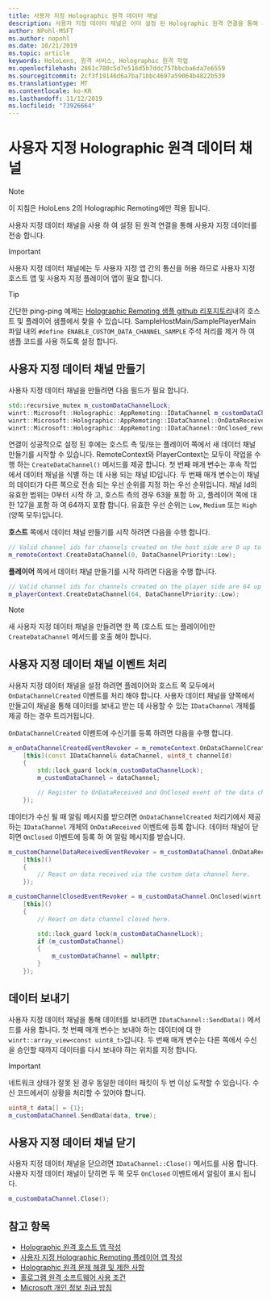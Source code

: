 ```yaml
---
title: 사용자 지정 Holographic 원격 데이터 채널
description: 사용자 지정 데이터 채널은 이미 설정 된 Holographic 원격 연결을 통해 사용자 데이터를 전송 하는 데 사용할 수 있습니다.
author: NPohl-MSFT
ms.author: nopohl
ms.date: 10/21/2019
ms.topic: article
keywords: HoloLens, 원격 서비스, Holographic 원격 작업
ms.openlocfilehash: 2861c780c5d7e516d5b7ddc757bbcba6da7e6559
ms.sourcegitcommit: 2cf3f19146d6a7ba71bbc4697a59064b4822b539
ms.translationtype: MT
ms.contentlocale: ko-KR
ms.lasthandoff: 11/12/2019
ms.locfileid: "73926664"
---
```

# <a name="custom-holographic-remoting-data-channels"></a>사용자 지정 Holographic 원격 데이터 채널

>[!NOTE]
>이 지침은 HoloLens 2의 Holographic Remoting에만 적용 됩니다.

사용자 지정 데이터 채널을 사용 하 여 설정 된 원격 연결을 통해 사용자 지정 데이터를 전송 합니다.

>[!IMPORTANT]
>사용자 지정 데이터 채널에는 두 사용자 지정 앱 간의 통신을 허용 하므로 사용자 지정 호스트 앱 및 사용자 지정 플레이어 앱이 필요 합니다.

>[!TIP]
>간단한 ping-ping 예제는 [Holographic Remoting 샘플 github 리포지토리](https://github.com/microsoft/MixedReality-HolographicRemoting-Samples)내의 호스트 및 플레이어 샘플에서 찾을 수 있습니다. SampleHostMain/SamplePlayerMain 파일 내의 ```#define ENABLE_CUSTOM_DATA_CHANNEL_SAMPLE``` 주석 처리를 제거 하 여 샘플 코드를 사용 하도록 설정 합니다.


## <a name="create-a-custom-data-channel"></a>사용자 지정 데이터 채널 만들기


사용자 지정 데이터 채널을 만들려면 다음 필드가 필요 합니다.
```cpp
std::recursive_mutex m_customDataChannelLock;
winrt::Microsoft::Holographic::AppRemoting::IDataChannel m_customDataChannel = nullptr;
winrt::Microsoft::Holographic::AppRemoting::IDataChannel::OnDataReceived_revoker m_customChannelDataReceivedEventRevoker;
winrt::Microsoft::Holographic::AppRemoting::IDataChannel::OnClosed_revoker m_customChannelClosedEventRevoker;
```

연결이 성공적으로 설정 된 후에는 호스트 측 및/또는 플레이어 쪽에서 새 데이터 채널 만들기를 시작할 수 있습니다. RemoteContext와 PlayerContext는 모두이 작업을 수행 하는 ```CreateDataChannel()``` 메서드를 제공 합니다. 첫 번째 매개 변수는 후속 작업에서 데이터 채널을 식별 하는 데 사용 되는 채널 ID입니다. 두 번째 매개 변수는이 채널의 데이터가 다른 쪽으로 전송 되는 우선 순위를 지정 하는 우선 순위입니다. 채널 Id의 유효한 범위는 0부터 시작 하 고, 호스트 측의 경우 63을 포함 하 고, 플레이어 쪽에 대 한 127을 포함 하 여 64까지 포함 합니다. 유효한 우선 순위는 ```Low```, ```Medium``` 또는 ```High``` (양쪽 모두)입니다.

**호스트** 쪽에서 데이터 채널 만들기를 시작 하려면 다음을 수행 합니다.
```cpp
// Valid channel ids for channels created on the host side are 0 up to and including 63
m_remoteContext.CreateDataChannel(0, DataChannelPriority::Low);
```

**플레이어** 쪽에서 데이터 채널 만들기를 시작 하려면 다음을 수행 합니다.
```cpp
// Valid channel ids for channels created on the player side are 64 up to and including 127
m_playerContext.CreateDataChannel(64, DataChannelPriority::Low);
```

>[!NOTE]
>새 사용자 지정 데이터 채널을 만들려면 한 쪽 (호스트 또는 플레이어)만 ```CreateDataChannel``` 메서드를 호출 해야 합니다.

## <a name="handling-custom-data-channel-events"></a>사용자 지정 데이터 채널 이벤트 처리

사용자 지정 데이터 채널을 설정 하려면 플레이어와 호스트 쪽 모두에서 ```OnDataChannelCreated``` 이벤트를 처리 해야 합니다. 사용자 데이터 채널을 양쪽에서 만들고이 채널을 통해 데이터를 보내고 받는 데 사용할 수 있는 ```IDataChannel``` 개체를 제공 하는 경우 트리거됩니다.

```OnDataChannelCreated``` 이벤트에 수신기를 등록 하려면 다음을 수행 합니다.
```cpp
m_onDataChannelCreatedEventRevoker = m_remoteContext.OnDataChannelCreated(winrt::auto_revoke,
    [this](const IDataChannel& dataChannel, uint8_t channelId)
    {
        std::lock_guard lock(m_customDataChannelLock);
        m_customDataChannel = dataChannel;

        // Register to OnDataReceived and OnClosed event of the data channel here, see below...
    });
```

데이터가 수신 될 때 알림 메시지를 받으려면 ```OnDataChannelCreated``` 처리기에서 제공 하는 ```IDataChannel``` 개체의 ```OnDataReceived``` 이벤트에 등록 합니다. 데이터 채널이 닫히면 ```OnClosed``` 이벤트에 등록 하 여 알림 메시지를 받습니다.

```cpp
m_customChannelDataReceivedEventRevoker = m_customDataChannel.OnDataReceived(winrt::auto_revoke, 
    [this]()
    {
        // React on data received via the custom data channel here.
    });

m_customChannelClosedEventRevoker = m_customDataChannel.OnClosed(winrt::auto_revoke,
    [this]()
    {
        // React on data channel closed here.

        std::lock_guard lock(m_customDataChannelLock);
        if (m_customDataChannel)
        {
            m_customDataChannel = nullptr;
        }
    });
```

## <a name="sending-data"></a>데이터 보내기

사용자 지정 데이터 채널을 통해 데이터를 보내려면 ```IDataChannel::SendData()``` 메서드를 사용 합니다. 첫 번째 매개 변수는 보내야 하는 데이터에 대 한 ```winrt::array_view<const uint8_t>```입니다. 두 번째 매개 변수는 다른 쪽에서 수신을 승인할 때까지 데이터를 다시 보내야 하는 위치를 지정 합니다. 

>[!IMPORTANT]
>네트워크 상태가 잘못 된 경우 동일한 데이터 패킷이 두 번 이상 도착할 수 있습니다. 수신 코드에서이 상황을 처리할 수 있어야 합니다.

```cpp
uint8_t data[] = {1};
m_customDataChannel.SendData(data, true);
```

## <a name="closing-a-custom-data-channel"></a>사용자 지정 데이터 채널 닫기

사용자 지정 데이터 채널을 닫으려면 ```IDataChannel::Close()``` 메서드를 사용 합니다. 사용자 지정 데이터 채널이 닫히면 두 쪽 모두 ```OnClosed``` 이벤트에서 알림이 표시 됩니다.

```cpp
m_customDataChannel.Close();
```

## <a name="see-also"></a>참고 항목
* [Holographic 원격 호스트 앱 작성](holographic-remoting-create-host.md)
* [사용자 지정 Holographic Remoting 플레이어 앱 작성](holographic-remoting-create-player.md)
* [Holographic 원격 문제 해결 및 제한 사항](holographic-remoting-troubleshooting.md)
* [홀로그램 원격 소프트웨어 사용 조건](https://docs.microsoft.com//legal/mixed-reality/microsoft-holographic-remoting-software-license-terms)
* [Microsoft 개인 정보 취급 방침](https://go.microsoft.com/fwlink/?LinkId=521839)
